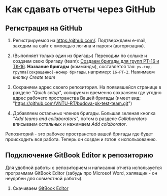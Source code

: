 # Как сдавать отчеты через GitHub

## Регистрация на GitHub

1. Регистрируемся на [https:/github.com/](https:/github.com/). Подтверждаем e-mail, заходим на сайт с пмоощью логина и пароля \(авторизация\).

2. \(Выполняет только один из бригады\) Переходим по сслыке и создаем свою бригаду \(team\): [Создаем бригады для групп РТ-16 и ТК-16](https://classroom.github.com/group-assignment-invitations/10d072cb6fd1f4816f4eed8d12bc0f08). **Название бригады** \(комманды\), составлется так: `уч.год-группа(сокращенно)-номер бригады`, например: `16-РТ-2`. Нажимаем кнопку _Create team_

3. Сохраняем адрес своего репозитория. На появившейся странице в разделе _"Quick setup"_, копируем и временно сохраняем где угодно адрес рабочего пространства Вашей бригады \(имеет вид: "[https:\/\/github.com\/VNTU-RT\/budova-pk-test-team.git](https://github.com/VNTU-RT/budova-pk-test-team.git)"\)
4. Добавляем остальных членов бригады. Большая зеленая кнопка _"Add teams and collaborators"_, потом в разделе _Collaborators_ вписываем остальных и нажимаем _Add colaborator_.

Репозиторий - это рабочее пространство вашей бригады где будет происходить вся работа. Теперь он создан и готов к использованию.

## Подключение GitBook Editor к репозиторию

Для удобной работы с репозиторием и написания отчета используется программам GitBook Editor \(забудь про Microsof Word, халявщик - он неудобен для совместной работы\).
1. Скачиваем [GitBook Editor]()

